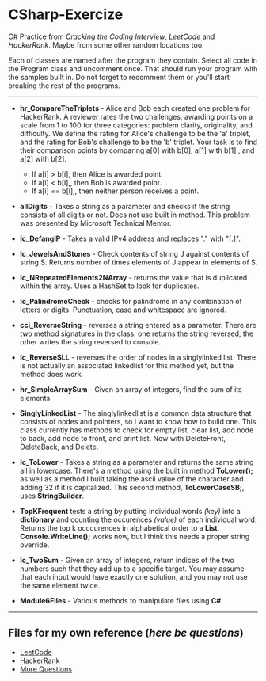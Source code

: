 # CSharp-Exercize

C# Practice from *Cracking the Coding Interview*, *LeetCode* and *HackerRank*. Maybe from some other random locations too.

Each of classes are named after the program they contain. Select all code in the Program class and uncomment once. That should run your program with the samples built in.  Do not forget to recomment them or you'll start breaking the rest of the programs.

-----------

- **hr_CompareTheTriplets** - Alice and Bob each created one problem for HackerRank. A reviewer rates the two challenges, awarding points on a scale from 1 to 100 for three categories: problem clarity, originality, and difficulty. We define the rating for Alice's challenge to be the 'a' triplet, and the rating for Bob's challenge to be the 'b' triplet. Your task is to find their comparison points by comparing a[0] with b[0], a[1] with b[1] , and a[2] with b[2].
    - If a[i] > b[i], then Alice is awarded  point.
    - If a[i] < b[i],, then Bob is awarded  point.
    - If a[i] == b[i],, then neither person receives a point.

- **allDigits** - Takes a string as a parameter and checks if the string consists of all digits or not. Does not use built in method. This problem was presented by Microsoft Technical Mentor.

- **lc_DefangIP** - Takes a valid IPv4 address and replaces "." with "[.]".

- **lc_JewelsAndStones** - Check contents of string J against contents of string S. Returns number of times elements of J appear in elements of S.

- **lc_NRepeatedElements2NArray** - returns the value that is duplicated within the array. Uses a HashSet to look for duplicates.

- **lc_PalindromeCheck** - checks for palindrome in any combination of letters or digits. Punctuation, case and whitespace are ignored.

- **cci_ReverseString** - reverses a string entered as a parameter. There are two method signatures in the class, one returns the string reversed, the other writes the string reversed to console.

- **lc_ReverseSLL** - reverses the order of nodes in a singlylinked list. There is not actually an associated linkedlist for this method yet, but the method does work.

- **hr_SimpleArraySum** - Given an array of integers, find the sum of its elements.

- **SinglyLinkedList** - The singlylinkedlist is a common data structure that consists of nodes and pointers, so I want to know how to build one. This class currently has methods to check for empty list, clear list, add node to back, add node to front, and print list. Now with DeleteFront, DeleteBack, and Delete. 

- **lc_ToLower** - Takes a string as a parameter and returns the same string all in lowercase. There's a method using the built in method **ToLower();** as well as a method I built taking the ascii value of the character and adding 32 if it is capitalized. This second method, **ToLowerCaseSB;**, uses **StringBuilder**.

- **TopKFrequent** tests a string by putting individual words *(key)* into a **dictionary** and counting the occurences *(value)* of each individual word. Returns the top k occcurences in alphabetical order to a **List**. **Console.WriteLine();** works now, but I think this needs a proper string override.

- **lc_TwoSum** - Given an array of integers, return indices of the two numbers such that they add up to a specific target. You may assume that each input would have exactly one solution, and you may not use the same element twice.

- **Module6Files** - Various methods to manipulate files using **C#**.

-----------

## Files for my own reference (*here be questions*)

- [LeetCode](http://www.leetcode.com)
- [HackerRank](http://www.hackerrank.com)
- [More Questions](https://ankitsharmablogs.com/csharp-coding-questions-for-technical-interviews/)
